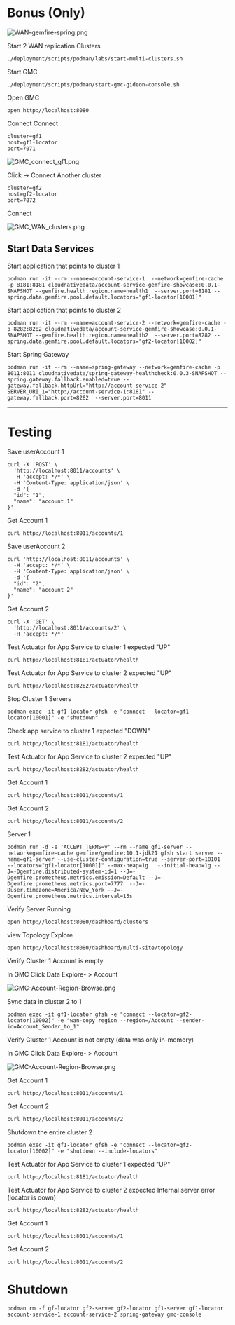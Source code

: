 # Bonus (Only)

![WAN-gemfire-spring.png](img/WAN-gemfire-spring.png)

Start 2 WAN replication Clusters

```shell
./deployment/scripts/podman/labs/start-multi-clusters.sh
```


Start GMC

```shell
./deployment/scripts/podman/start-gmc-gideon-console.sh
```

Open GMC

```shell
open http://localhost:8080
```


Connect Connect

```shell
cluster=gf1
host=gf1-locator
port=7071
```

![GMC_connect_gf1.png](img/GMC_connect_gf1.png)


Click -> Connect Another cluster


```shell
cluster=gf2
host=gf2-locator
port=7072
```

Connect

![GMC_WAN_clusters.png](img/GMC_WAN_clusters.png)

## Start Data Services

Start application that points to cluster 1

```shell
podman run -it --rm --name=account-service-1  --network=gemfire-cache -p 8181:8181 cloudnativedata/account-service-gemfire-showcase:0.0.1-SNAPSHOT --gemfire.health.region.name=health1  --server.port=8181 --spring.data.gemfire.pool.default.locators="gf1-locator[10001]"
```




Start application that points to cluster 2

```shell
podman run -it --rm --name=account-service-2 --network=gemfire-cache -p 8282:8282 cloudnativedata/account-service-gemfire-showcase:0.0.1-SNAPSHOT --gemfire.health.region.name=health2  --server.port=8282 --spring.data.gemfire.pool.default.locators="gf2-locator[10002]" 
```

Start Spring Gateway

```shell
podman run -it --rm --name=spring-gateway --network=gemfire-cache -p 8011:8011 cloudnativedata/spring-gateway-healthcheck:0.0.3-SNAPSHOT --spring.gateway.fallback.enabled=true --gateway.fallback.httpUrl="http://account-service-2"  --SERVER_URI_1="http://account-service-1:8181" --gateway.fallback.port=8282  --server.port=8011
```


---------------
# Testing


Save userAccount 1

```shell
curl -X 'POST' \
  'http://localhost:8011/accounts' \
  -H 'accept: */*' \
  -H 'Content-Type: application/json' \
  -d '{
  "id": "1",
  "name": "account 1"
}'
```


Get Account 1

```shell
curl http://localhost:8011/accounts/1
```


Save userAccount 2

```shell
curl 'http://localhost:8011/accounts' \
  -H 'accept: */*' \
  -H 'Content-Type: application/json' \
  -d '{
  "id": "2",
  "name": "account 2"
}'
```


Get Account 2

```shell
curl -X 'GET' \
  'http://localhost:8011/accounts/2' \
  -H 'accept: */*'
```

Test Actuator for App Service to cluster 1 expected "UP"

```shell
curl http://localhost:8181/actuator/health
```

Test Actuator for App Service to cluster 2 expected "UP"

```shell
curl http://localhost:8282/actuator/health
```

Stop Cluster 1 Servers

```shell
podman exec -it gf1-locator gfsh -e "connect --locator=gf1-locator[10001]" -e "shutdown"
```

Check app service to cluster 1 expected "DOWN"
```shell
curl http://localhost:8181/actuator/health
```

Test Actuator for App Service to cluster 2 expected "UP"
```shell
curl http://localhost:8282/actuator/health
```

Get Account 1
```shell
curl http://localhost:8011/accounts/1
```


Get Account 2
```shell
curl http://localhost:8011/accounts/2
```

Server 1

```shell
podman run -d -e 'ACCEPT_TERMS=y' --rm --name gf1-server --network=gemfire-cache gemfire/gemfire:10.1-jdk21 gfsh start server --name=gf1-server --use-cluster-configuration=true --server-port=10101   --locators="gf1-locator[10001]" --max-heap=1g   --initial-heap=1g --J=-Dgemfire.distributed-system-id=1 --J=-Dgemfire.prometheus.metrics.emission=Default --J=-Dgemfire.prometheus.metrics.port=7777  --J=-Duser.timezone=America/New_York --J=-Dgemfire.prometheus.metrics.interval=15s
```

Verify Server Running

```shell
open http://localhost:8080/dashboard/clusters
```

view Topology Explore

```shell
open http://localhost:8080/dashboard/multi-site/topology
```

Verify Cluster 1 Account is empty

In GMC Click Data Explore- > Account 

![GMC-Account-Region-Browse.png](img/GMC-Account-Region-Browse.png)


Sync data in cluster 2 to 1

```shell
podman exec -it gf1-locator gfsh -e "connect --locator=gf2-locator[10002]" -e "wan-copy region --region=/Account --sender-id=Account_Sender_to_1"
```
Verify Cluster 1 Account is not empty (data was only in-memory)

In GMC Click Data Explore- > Account

![GMC-Account-Region-Browse.png](img/GMC-Account-Region-Browse.png)

Get Account 1

```shell
curl http://localhost:8011/accounts/1
```

Get Account 2
```shell
curl http://localhost:8011/accounts/2
```

Shutdown the entire cluster 2

```shell
podman exec -it gf1-locator gfsh -e "connect --locator=gf2-locator[10002]" -e "shutdown --include-locators"
```

Test Actuator for App Service to cluster 1 expected "UP"

```shell
curl http://localhost:8181/actuator/health
```

Test Actuator for App Service to cluster 2 expected Internal server error (locator is down)

```shell
curl http://localhost:8282/actuator/health
```

Get Account 1
```shell
curl http://localhost:8011/accounts/1
```

Get Account 2
```shell
curl http://localhost:8011/accounts/2
```


# Shutdown

```shell
podman rm -f gf-locator gf2-server gf2-locator gf1-server gf1-locator account-service-1 account-service-2 spring-gateway gmc-console
```